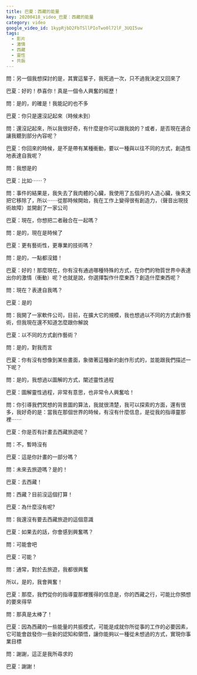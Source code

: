 ```yaml
---
title: 巴夏：西藏的能量
key: 20200418_video_巴夏：西藏的能量
category: video
google_video_id: 1kypRjbD2FbTSllPIoTwo0l72lF_3UQI5uw
tags:
  - 影片
  - 激情
  - 西藏
  - 靈性
  - 共振
---
```


問：另一個我想探討的是，其實這輩子，我死過一次，只不過我決定又回來了

巴夏：好的！恭喜你！真是一個令人興奮的經歷！

問：是的，的確是！我能記的也不多

巴夏：你只是還沒記起來（時候未到）

問：還沒記起來，所以我很好奇，有什麼是你可以跟我說的？或者，是否現在適合讓我聽到部分內容呢？

巴夏：你回來的時候，是不是帶有某種衝動，要以一種與以往不同的方式，創造性地表達自我呢？

問：我想是的

巴夏：比如⋯⋯？

問：事件的結果是，我失去了我肉體的心臟，我使用了五個月的人造心臟，後來又把它移除了，所以⋯⋯從那時候開始，我在工作上變得很有創造力，（聲音出現技術故障）並開創了一家公司

巴夏：現在，你想把二者融合在一起嗎？

問：是的，現在是時候了

巴夏：更有藝術性，更專業的技術嗎？

問：是的，一點都沒錯！

巴夏：好的！那麼現在，你有沒有通過哪種特殊的方式，在你們的物質世界中表達出你的激情（衝動）呢？也就是說，你選擇製作什麼東西？創造什麼東西呢？

問：現在？表達自我嗎？

巴夏：是的

問：我開了一家軟件公司，目前，在擴大它的規模，我也想過以不同的方式創作藝術，但我現在還不知道怎麼跟你解說

巴夏：以不同的方式創作藝術？

問：是的，對我而言

巴夏：你有沒有想像到某些畫面，象徵著這種新的創作形式的，並能跟我們描述一下呢？

問：是的，我想過以圖解的方式，闡述靈性過程

巴夏：圖解靈性過程，非常有意思，也非常令人興奮哈！

問：你引導我們冥想的背景圖的算法，我就很清楚，我可以探索的方面，還有很多，我好奇的是：當我在那個世界的時候，有沒有什麼信息，是從我的指導靈那裡⋯⋯

巴夏：你是否有計畫去西藏旅遊呢？

問：不，暫時沒有

巴夏：這是你計畫的一部分嗎？

問：未來去旅遊嗎？是的！

巴夏：去西藏！

問：西藏？目前沒這個打算！

巴夏：為什麼沒有呢?

問：我還沒有要去西藏旅遊的這個意識

巴夏：如果去的話，你會感到興奮嗎？

問：可能會吧

巴夏：可能？

問：通常，對於去旅遊，我都很興奮

所以，是的，我會興奮！

巴夏：那麼，我們從你的指導靈那裡獲得的信息是，你的西藏之行，可能比你預想的要來得早

問：那真是太棒了！

巴夏：因為西藏的一些能量的共振模式，可能是成就你所從事的工作的必要因素，它可能會啟發你一些新的認知和領悟，讓你能夠以一種從未想過的方式，實現你事業目標

問：謝謝，這正是我所尋求的

巴夏：謝謝！

